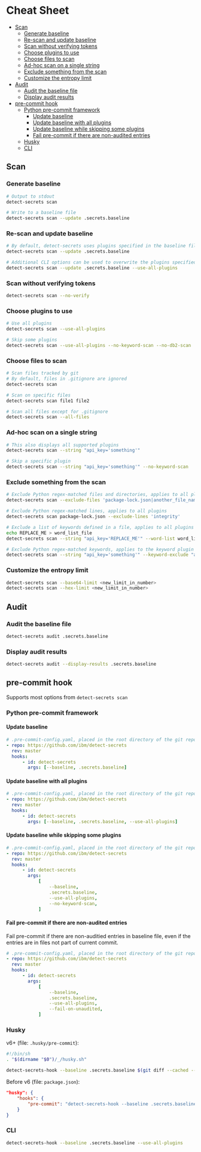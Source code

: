 # Cheat Sheet

<!-- START doctoc generated TOC please keep comment here to allow auto update -->
<!-- DON'T EDIT THIS SECTION, INSTEAD RE-RUN doctoc TO UPDATE -->

-   [Scan](#scan)
    -   [Generate baseline](#generate-baseline)
    -   [Re-scan and update baseline](#re-scan-and-update-baseline)
    -   [Scan without verifying tokens](#scan-without-verifying-tokens)
    -   [Choose plugins to use](#choose-plugins-to-use)
    -   [Choose files to scan](#choose-files-to-scan)
    -   [Ad-hoc scan on a single string](#ad-hoc-scan-on-a-single-string)
    -   [Exclude something from the scan](#exclude-something-from-the-scan)
    -   [Customize the entropy limit](#customize-the-entropy-limit)
-   [Audit](#audit)
    -   [Audit the baseline file](#audit-the-baseline-file)
    -   [Display audit results](#display-audit-results)
-   [pre-commit hook](#pre-commit-hook)
    -   [Python pre-commit framework](#python-pre-commit-framework)
        -   [Update baseline](#update-baseline)
        -   [Update baseline with all plugins](#update-baseline-with-all-plugins)
        -   [Update baseline while skipping some plugins](#update-baseline-while-skipping-some-plugins)
        -   [Fail pre-commit if there are non-audited entries](#fail-pre-commit-if-there-are-non-audited-entries)
    -   [Husky](#husky)
    -   [CLI](#cli)

<!-- END doctoc generated TOC please keep comment here to allow auto update -->

## Scan

### Generate baseline

```sh
# Output to stdout
detect-secrets scan

# Write to a baseline file
detect-secrets scan --update .secrets.baseline
```

### Re-scan and update baseline

```sh
# By default, detect-secrets uses plugins specified in the baseline file
detect-secrets scan --update .secrets.baseline

# Additional CLI options can be used to overwrite the plugins specified in baseline
detect-secrets scan --update .secrets.baseline --use-all-plugins
```

### Scan without verifying tokens

```sh
detect-secrets scan --no-verify
```

### Choose plugins to use

```sh
# Use all plugins
detect-secrets scan --use-all-plugins

# Skip some plugins
detect-secrets scan --use-all-plugins --no-keyword-scan --no-db2-scan
```

### Choose files to scan

```sh
# Scan files tracked by git
# By default, files in .gitignore are ignored
detect-secrets scan

# Scan on specific files
detect-secrets scan file1 file2

# Scan all files except for .gitignore
detect-secrets scan --all-files
```

### Ad-hoc scan on a single string

```sh
# This also displays all supported plugins
detect-secrets scan --string "api_key='something'"

# Skip a specific plugin
detect-secrets scan --string "api_key='something'" --no-keyword-scan
```

### Exclude something from the scan

```sh
# Exclude Python regex-matched files and directories, applies to all plugins
detect-secrets scan --exclude-files 'package-lock.json|another_file_name|dir_name'

# Exclude Python regex-matched lines, applies to all plugins
detect-secrets scan package-lock.json --exclude-lines 'integrity'

# Exclude a list of keywords defined in a file, applies to all plugins
echo REPLACE_ME > word_list_file
detect-secrets scan --string "api_key='REPLACE_ME'" --word-list word_list_file

# Exclude Python regex-matched keywords, applies to the keyword plugin only
detect-secrets scan --string "api_key='something'" --keyword-exclude "api_key"
```

### Customize the entropy limit

```sh
detect-secrets scan --base64-limit <new_limit_in_number>
detect-secrets scan --hex-limit <new_limit_in_number>
```

## Audit

### Audit the baseline file

```sh
detect-secrets audit .secrets.baseline
```

### Display audit results

```sh
detect-secrets audit --display-results .secrets.baseline
```

## pre-commit hook

Supports most options from `detect-secrets scan`

### Python pre-commit framework

#### Update baseline

```yaml
# .pre-commit-config.yaml, placed in the root directory of the git repository
- repo: https://github.com/ibm/detect-secrets
  rev: master
  hooks:
      - id: detect-secrets
        args: [--baseline, .secrets.baseline]
```

#### Update baseline with all plugins

```yaml
# .pre-commit-config.yaml, placed in the root directory of the git repository
- repo: https://github.com/ibm/detect-secrets
  rev: master
  hooks:
      - id: detect-secrets
        args: [--baseline, .secrets.baseline, --use-all-plugins]
```

#### Update baseline while skipping some plugins

```yaml
# .pre-commit-config.yaml, placed in the root directory of the git repository
- repo: https://github.com/ibm/detect-secrets
  rev: master
  hooks:
      - id: detect-secrets
        args:
            [
                --baseline,
                .secrets.baseline,
                --use-all-plugins,
                --no-keyword-scan,
            ]
```

#### Fail pre-commit if there are non-audited entries

Fail pre-commit if there are non-auditied entries in baseline file, even if the entries are in files not part of current commit.

```yaml
# .pre-commit-config.yaml, placed in the root directory of the git repository
- repo: https://github.com/ibm/detect-secrets
  rev: master
  hooks:
      - id: detect-secrets
        args:
            [
                --baseline,
                .secrets.baseline,
                --use-all-plugins,
                --fail-on-unaudited,
            ]
```

### Husky

v6+ (file: `.husky/pre-commit`):

```bash
#!/bin/sh
. "$(dirname "$0")/_/husky.sh"

detect-secrets-hook --baseline .secrets.baseline $(git diff --cached --name-only)
```

Before v6 (file: `package.json`):

```json
"husky": {
    "hooks": {
        "pre-commit": "detect-secrets-hook --baseline .secrets.baseline $(git diff --cached --name-only)"
    }
}
```

### CLI

```sh
detect-secrets-hook --baseline .secrets.baseline --use-all-plugins
```
